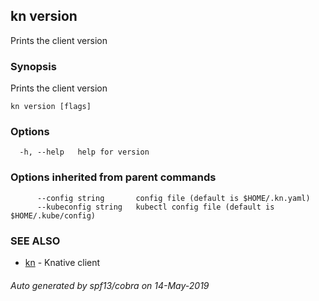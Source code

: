 ## kn version

Prints the client version

### Synopsis

Prints the client version

```
kn version [flags]
```

### Options

```
  -h, --help   help for version
```

### Options inherited from parent commands

```
      --config string       config file (default is $HOME/.kn.yaml)
      --kubeconfig string   kubectl config file (default is $HOME/.kube/config)
```

### SEE ALSO

* [kn](kn.md)	 - Knative client

###### Auto generated by spf13/cobra on 14-May-2019
